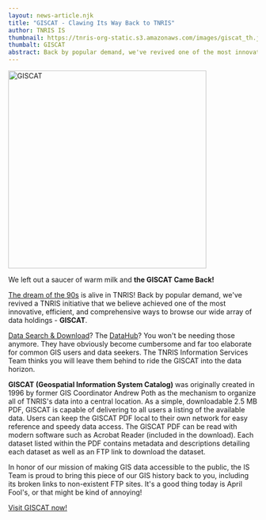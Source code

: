 ```yaml
---
layout: news-article.njk
title: "GISCAT - Clawing Its Way Back to TNRIS"
author: TNRIS IS
thumbnail: https://tnris-org-static.s3.amazonaws.com/images/giscat_th.jpg
thumbalt: GISCAT
abstract: Back by popular demand, we've revived one of the most innovative ways to browse our wide array of data holdings - GISCAT.
---
```


<div id="cat-house">
  <img id="giscat_image" style="width:400px;cursor:pointer;" class="media-object center-block" src="https://tnris-org-static.s3.amazonaws.com/images/giscat_th.jpg" alt="GISCAT">
</div>
<audio id="roar" src="https://tnris-org-static.s3.amazonaws.com/documents/roar.wav" type="audio/wav"></audio>

We left out a saucer of warm milk and **the GISCAT Came Back!**

[The dream of the 90s](https://www.youtube.com/watch?v=TZt-pOc3moc) is alive in TNRIS! Back by popular demand, we've revived a TNRIS initiative that we believe achieved one of the most innovative, efficient, and comprehensive ways to browse our wide array of data holdings - **GISCAT**.

[Data Search & Download](https://data.tnris.org)? The [DataHub](https://data.tnris.org)? You won't be needing those anymore. They have obviously become cumbersome and far too elaborate for common GIS users and data seekers. The TNRIS Information Services Team thinks you will leave them behind to ride the GISCAT into the data horizon.

**GISCAT (Geospatial Information System Catalog)** was originally created in 1996 by former GIS Coordinator Andrew Poth as the mechanism to organize all of TNRIS's data into a central location. As a simple, downloadable 2.5 MB PDF, GISCAT is capable of delivering to all users a listing of the available data. Users can keep the GISCAT PDF local to their own network for easy reference and speedy data access. The GISCAT PDF can be read with modern software such as Acrobat Reader (included in the download). Each dataset listed within the PDF contains metadata and descriptions detailing each dataset as well as an FTP link to download the dataset.

In honor of our mission of making GIS data accessible to the public, the IS Team is proud to bring this piece of our GIS history back to you, including its broken links to non-existent FTP sites. It's a good thing today is April Fool's, or that might be kind of annoying!

<a type="button" class="btn btn-lg btn-tnris" href="http://giscat.tnris.org/">Visit GISCAT now!</a>
